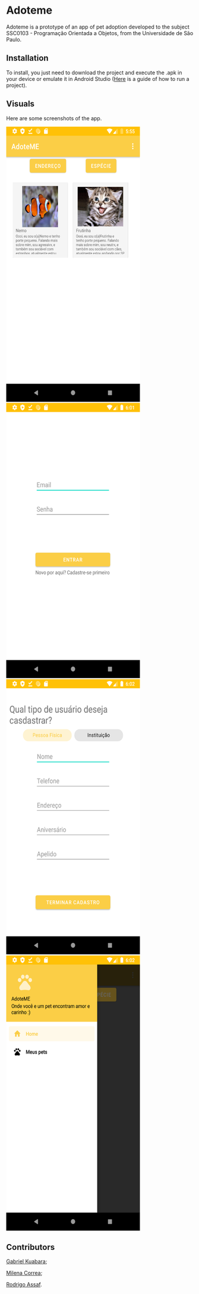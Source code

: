 # Adoteme

Adoteme is a prototype of an app of pet adoption developed to the subject 
SSC0103 - Programação Orientada a Objetos, from the Universidade de São Paulo.
## Installation
To install, you just need to download the project and execute the .apk in your device or emulate it in Android Studio ([Here](https://developer.android.com/training/basics/firstapp/running-app) is a guide of how to run a project).

## Visuals
Here are some screenshots of the app.

<img src="https://github.com/allthecoder/Adoteme/blob/master/imgs/Screenshot_1629752160.png" width="360" height="740" />
<img src="https://github.com/allthecoder/Adoteme/blob/master/imgs/Screenshot_1629752482.png" width="360" height="740" />
<img src="https://github.com/allthecoder/Adoteme/blob/master/imgs/Screenshot_1629752543.png" width="360" height="740" />
<img src="https://github.com/allthecoder/Adoteme/blob/master/imgs/Screenshot_1629752570.png" width="360" height="740" />


## Contributors 

[Gabriel Kuabara](https://github.com/GKuabara);

[Milena Correa](https://choosealicense.com/licenses/mit/);

[Rodrigo Assaf](https://github.com/Roassaf).

